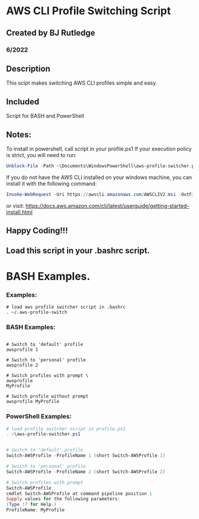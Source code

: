 # AWS CLI Profile Switching Script 
## Created by BJ Rutledge
### 6/2022

## Description 
This scipt makes switching AWS CLI profiles simple and easy. 

## Included 
Script for BASH and PowerShell

## Notes: 
To install in powershell, call script in your profile.ps1
If your execution policy is strict, you will need to run: 
````ps1
Unblock-File -Path ~\Documents\WindowsPowerShell\aws-profile-switcher.ps1
````
If you do not have the AWS CLI installed on your windows machine, you can install it with the following command:
````ps1
Invoke-WebRequest -Uri https://awscli.amazonaws.com/AWSCLIV2.msi -OutFile $env:TEMP\AWSCLIV2.msi; Start-Process -FilePath $env:TEMP\AWSCLIV2.msi
````
or visit: 
https://docs.aws.amazon.com/cli/latest/userguide/getting-started-install.html 

## Happy Coding!!!

## Load this script in your .bashrc script. 
# BASH Examples. 
### Examples:
```SH 
# load aws profile switcher script in .bashrc
. ~/.aws-profile-switch 
```


### BASH Examples:
```SH 

# Switch to 'default' profile
awsprofile 1

# Switch to 'personal' profile
awsprofile 2

# Switch profiles with prompt \
awsprofile 
MyProfile

# Switch profile without prompt 
awsprofile MyProfile 

```


### PowerShell Examples: 
````ps1
# load profile switcher script in profile.ps1
. ~\aws-profile-switcher.ps1

````

````ps1

# Switch to 'default' profile
Switch-AWSProfile -ProfileName 1 (short Switch-AWSProfile 1)

# Switch to 'personal' profile
Switch-AWSProfile -ProfileName 2 (short Switch-AWSProfile 2)

# Switch profiles with prompt 
Switch-AWSProfile 
cmdlet Switch-AWSProfile at command pipeline position 1
Supply values for the following parameters:
(Type !? for Help.)
ProfileName: MyProfile


````
